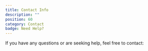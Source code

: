 ```yaml
---
title: Contact Info
description: ""
position: 60
category: Contact
badge: Need Help?
---
```


If you have any questions or are seeking help, feel free to contact:

<display-image src="/contactinfo.jpg"></display-image>
